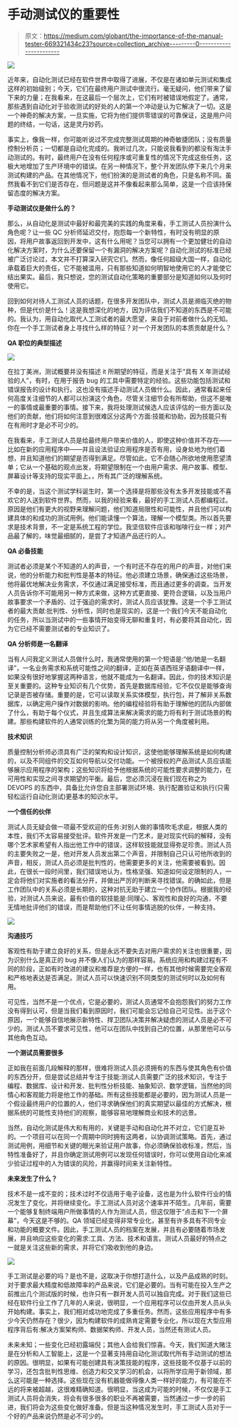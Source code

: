 # 手动测试仪的重要性

> 原文：<https://medium.com/globant/the-importance-of-the-manual-tester-669321434c23?source=collection_archive---------0----------------------->

![](img/d51993ec1e9797c1e65513759cdc6b06.png)

近年来，自动化测试已经在软件世界中取得了进展，不仅是在诸如单元测试和集成这样的初始级别；今天，它们在最终用户测试中很流行。毫无疑问，他们带来了留下来的力量；在我看来，在这最后一个层次上，它们有时被错误地假定了。通常，那些遇到自动化对于验收测试的好处的人的第一个冲动是认为它解决了一切。这是一个神奇的解决方案，一旦实施，它将为他们提供零错误的可靠保证，这是用户问题的终结，一句话，这是灵丹妙药。

事实上，像我一样，你可能听说过不完成完整测试周期的神奇敏捷团队；没有质量控制分析员；一切都是自动化完成的。我听过几次，只能说我看到的都没有淘汰手动测试的。有时，最终用户在没有任何程序或可重复性的情况下完成这些任务，这极大地增加了生产环境中的错误。在另一种情况下，整个开发团队停下来几个月来测试构建的产品。在其他情况下，他们扮演的是测试者的角色，只是名称不同。虽然我看不到它们是否存在，但问题是这并不像看起来那么简单，这是一个应该持保留态度的解决方案。

**手动测试仪是做什么的？**

那么，从自动化是测试中最好和最完美的实践的角度来看，手工测试人员扮演什么角色呢？让一些 QC 分析师延迟交付，抱怨每一个新特性，有时没有明显的原因，将用户故事返回到开发中，这有什么用呢？当您可以拥有一个更加健壮的自动化解决方案时，为什么还要保留一个有漏洞的解决方案呢？自动化测试的标准已经被广泛讨论过，本文并不打算深入研究它们。然而，像任何超级大国一样，自动化承载着巨大的责任，它不能被滥用，只有那些知道如何明智地使用它的人才能使它结出果实。最后，我只想说，您的测试自动化策略的重要部分是知道如何以及何时使用它。

回到如何对待人工测试人员的话题，在很多开发团队中，测试人员是濒临灭绝的物种，但是代价是什么！这是我想深化的地方，因为评估我们不知道的东西是不可能的。我认为，用自动化取代人工测试者的最大愿望，来自于对前者做什么的无知。你在一个手工测试者身上寻找什么样的特征？对一个开发团队的本质贡献是什么？

**QA 职位的典型描述**

![](img/a9f16d09779a56c13b4684f389379c3a.png)

在拉丁美洲，测试概要并没有描述 it 所期望的特征，而是关注于“具有 X 年测试经验的人”，有时，在用于报告 bug 的工具中需要特定的经验。这些功能包括测试和错误报告的设计和执行。这也没有描述手动测试人员做什么。因此，通常看起来任何高度关注细节的人都可以扮演这个角色，尽管关注细节会有所帮助，但这不是唯一的事情或最重要的事情。接下来，我将处理测试候选人应该评估的一些方面以及他们的贡献，他们将如何注意到很难区分这两个方面:技能和协助，因为技能只有在有用时才是必不可少的。

在我看来，手工测试人员是给最终用户带来价值的人，即使这种价值并不存在——比如在新的应用程序中——并且设法验证应用程序是否有用，设身处地为他们着想，并且知道他们的期望是否得到满足。尽管如此，它不会随心所欲地使用愿望清单；它从一个基础的观点出发，将期望限制在一个由用户需求、用户故事、模型、屏幕设计等支持的现实平面上。，所有其广泛的理解系统。

不幸的是，当这个测试学科诞生时，第一个选择是将那些没有太多开发技能或不喜欢它的人送到软件世界。然而，以我的经验来看，最好的手工测试人员都编程过。原因是他们有更大的视野来理解问题，他们知道局限性和可能性，并且他们可以构建具体的和成功的测试用例。他们能读懂一个算法，理解一个模型类。所以首先要求是技术背景，不一定是系统工程的学位。我坚信软件应该和咖啡行业一样；对产品最了解的，味觉最细腻的，是尝了才知道产品还行的人。

**QA 必备技能**

测试者必须是某个不知道的人的声音，一个有时还不存在的用户的声音，对他们来说，他的分析能力和批判性是基本的特征。他必须建立场景，确保通过这些场景，他将最优地解决业务需求，不仅通过满足接受标准，而且通过更多的调查。当开发人员告诉你不可能用另一种方式来做，这种方式更直接、更符合逻辑，以及当用户故事要求一个矛盾的、过于强迫的需求时，测试人员应该犹豫。这是一个手工测试者的最大贡献:批判性、分析性，同时也是现实的，这是一个我们今天不能自动化的任务，所以当测试中的一些事情开始变得无聊和重复时，有必要将其自动化，因为它已经不需要测试者的专业知识了。

**QA 分析师是一名翻译**

当有人问我定义测试人员做什么时，我通常使用的第一个短语是:“他/她是一名翻译”，一名业务需求和系统可能性之间的翻译，正如在英语西班牙语翻译中一样，如果没有很好地掌握这两种语言，他就不能成为一名翻译。因此，你的技术知识是至关重要的。这种专业知识有几个优势，首先是数据库经验，它不仅仅是能够查询记录是否被存储。重要的是，它可以读取关系实体模型，执行包，并了解非关系数据库，以确定用户操作对数据的影响。他的编程经验将有助于理解他的团队内部做了什么，有助于每个仪式，并且生成算法来解决需求的能力将有利于测试场景的构建。那些构建软件的人通常训练的化繁为简的能力将从另一个角度被利用。

**技术知识**

质量控制分析师必须具有广泛的架构和设计知识，这使他能够理解系统是如何构建的，以及不同组件的交互如何导航以交付功能。一个被授权的产品测试人员应该能够展示应用程序的架构；这些知识将给予他根据系统的可能性要求调整的能力，在可用性和实现之间寻求期望的平衡。最后，您必须沉浸在我们现在称之为 DEVOPS 的东西中，具备比允许您自主部署测试环境、执行配置验证和执行(只需轻松运行自动化测试)更基本的知识水平。

**一个信任的伙伴**

测试人员无疑会做一项最不受欢迎的任务:对别人做的事情吹毛求疵，根据人类的本性，我们不太容易接受批评。软件开发是一门艺术，是对现实代码的解释，没有哪个艺术家希望有人指出他工作中的错误，这样软技能就显得弥足珍贵。测试人员的主要失败之一是，他对开发人员发出第二个声音，并限制自己只认可他所收到的声音，相反，测试人员必须是批判性的，他需要更多的关注，他需要被看到。因此，在很长一段时间里，我们错误地认为，性格坚强、知道如何设定限制的人，一定会将他们对实施者的看法分开，并做出严厉的判断来寻找错误。的确如此，但是工作团队中的关系必须是长期的，这种对抗无助于建立一个协作团队。根据我的经验，对测试人员来说，最有价值的软技能是:同理心、客观性和良好的沟通，不要无情地批评他们的错误，而是帮助他们不让任何事情逃脱的伙伴，一种支持。

![](img/453d16c1e402f4582ce85971acdc4850.png)

**沟通技巧**

客观性有助于建立良好的关系，但是永远不要失去对用户需求的关注也很重要，因为识别什么是真正的 bug 并不像人们认为的那样容易。系统应用和构建过程有不同的阶段，正如有时改进的建议和推荐是方便的一样，也有其他时候需要完全客观和严格地表达是否满足。测试人员可以快速识别不同类型的测试何时以及如何有用。

可见性，当然不是一个优点，它是必要的，测试人员通常不会抱怨我们的努力工作没有得到认可，但是当我们看到原因时，我们可能会忘记给自己可见性。出于这个原因，一个能够自信地展示新特性、捍卫团队决策并解决疑虑的测试人员是必不可少的。测试人员不要求可见性，他可以在团队中找到自己的位置，从那里他可以与其他角色互动。

**一个测试员需要很多**

正如我在前面几段解释的那样，很难将测试人员必须拥有的东西与使其角色有价值的东西分开，但是尝试总结并专注于技能:测试人员需要广泛的技术知识，专注于编程、数据库、设计和开发、批判性分析技能、抽象知识、数学逻辑，当然他的同情心和客观能力将是他工作的基础。所有这些技能都是必要的，因为测试人员是一个假设最终用户的位置的人，他们寻求确保他们的真实期望以最佳的方式解决，根据系统的可能性支持他们的观察，能够容易地理解商业和技术的远景。

当然，自动化测试是伟大和有用的，关键是手动和自动化并不对立，它们是互补的。一个项目可以在同一个周期中同时拥有这两者，以协调测试策略。首先，通过测试用例，用细节和关键的眼光来验证用户故事，你必须确保验收标准，然后，当特性准备好了，并且你确定测试用例可以发现任何错误时，你可以使用自动化来减少验证过程中的人为错误的风险，并赢得时间来关注新特性。

**未来发生了什么？**

技术不是一成不变的；技术过时不仅适用于电子设备，这也是为什么软件行业的情况发生了变化，并将继续变化。手工测试人员对这个速率并不陌生。几年前，需要一个能够复制终端用户所做事情的人作为测试人员，但这仅限于“点击和下一个屏幕”，今天这是不够的。QA 领域已经变得非常专业化，甚至有许多具有不同专业和功能的概要文件。因此，手工测试人员的档案在发展，并且有必要随着市场发展，并且响应这些变化的需求:工具、方法、技术和语言。测试人员最好的特点之一就是关注这些新的需求，并将它们吸收到他的身边。

![](img/5a35e728c3ce3cd200ab427baa2e0ea0.png)

手工测试是必要的吗？是也不是，这取决于你想打造什么，以及产品成熟的时刻。对于要求最大精度和低故障率的产品来说，它们是必要的。当有可能在投入生产之前推出几个测试版的时候，也许只有一群开发人员可以独自完成。对于我们这些已经在软件行业工作了几年的人来说，很明显，一个应用程序可以仅由开发人员从头开始构建。事实上，我们相对成功地完成了多重任务。然而，这些应用程序中有多少今天仍然存在？很少，因为构建软件的成熟肯定需要专业化，所以现在大型应用程序背后有:解决方案架构师、数据架构师、开发人员，当然还有测试人员。

未来未知；一些变化已经初露端倪；其他人会给我们惊喜。今天，我们知道大赌注是在分析和人工智能上，这是一个显著支持用自动化测试取代所有手动测试的想法的原因。很明显，如果有可能创建具有决策技能的程序，这些技能不仅基于以前的学习，还包含批判性思维、创造力和交叉学习的机会，以将所学应用于新领域，那么这可能是一种选择。这些现在没有机器能做得像人类一样好的能力，有可能在不远的将来被超越，这很难精确知道。很明显，当这成为可能的时候，不仅仅是手工测试人员将会消失，将会有很多很多的职业不再被需要，当然通过一步一步的前进，我们将会为这些变化做好准备。但是当这种情况发生时，手工测试人员对于一个好的产品来说仍然是必不可少的。
